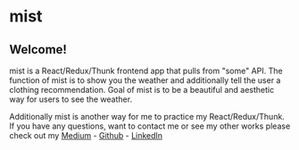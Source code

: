 # mist

## Welcome!
mist is a React/Redux/Thunk frontend app that pulls from "some" API. The function of mist is to show you the weather and additionally tell the user a clothing recommendation. Goal of mist is to be a beautiful and aesthetic way for users to see the weather.

Additionally mist is another way for me to practice my React/Redux/Thunk. If you have any questions, want to contact me or see my other works please check out my [Medium](https://emrichmp.medium.com/) - [Github](https://github.com/emrichmp/) - [LinkedIn](https://www.linkedin.com/in/emrich-michael-perrier/)